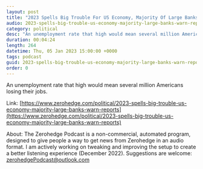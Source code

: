 ```yaml
---
layout: post
title: "2023 Spells Big Trouble For US Economy, Majority Of Large Banks Warn: Reports"
audio: 2023-spells-big-trouble-us-economy-majority-large-banks-warn-reports-0
category: political
desc: "An unemployment rate that high would mean several million Americans losing their jobs."
duration: 00:04:24
length: 264
datetime: Thu, 05 Jan 2023 15:00:00 +0000
tags: podcast
guid: 2023-spells-big-trouble-us-economy-majority-large-banks-warn-reports-0
order: 0
---
```

An unemployment rate that high would mean several million Americans losing their jobs.

Link: [https://www.zerohedge.com/political/2023-spells-big-trouble-us-economy-majority-large-banks-warn-reports](https://www.zerohedge.com/political/2023-spells-big-trouble-us-economy-majority-large-banks-warn-reports)

About: The Zerohedge Podcast is a non-commercial, automated program, designed to give people a way to get news from Zerohedge in an audio format.  I am actively working on tweaking and improving the setup to create a better listening experience (December 2022).  Suggestions are welcome: [zerohedgePodcast@outlook.com](mailto:zerohedgePodcast@outlook.com)